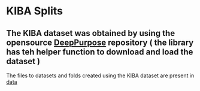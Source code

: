 # KIBA Splits
## The KIBA dataset was obtained by using the opensource [DeepPurpose](https://github.com/kexinhuang12345/DeepPurpose) repository ( the library has teh helper function to download and load the dataset )
The files to datasets and folds created using the KIBA dataset are present in [data](https://iiitaphyd-my.sharepoint.com/:f:/g/personal/kanakala_ganesh_research_iiit_ac_in/EqUTfLkjW41Nqfaq7KftcbcBCooYK0gZQGDIa7PI5xgxvw?e=kh2HIJ)

